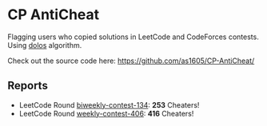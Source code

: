 # CP AntiCheat
Flagging users who copied solutions in LeetCode and CodeForces contests. Using [dolos](https://dolos.ugent.be/) algorithm.

Check out the source code here: https://github.com/as1605/CP-AntiCheat/

## Reports
- LeetCode Round [biweekly-contest-134](leetcode/biweekly-contest-134): **253** Cheaters!
- LeetCode Round [weekly-contest-406](leetcode/weekly-contest-406): **416** Cheaters!